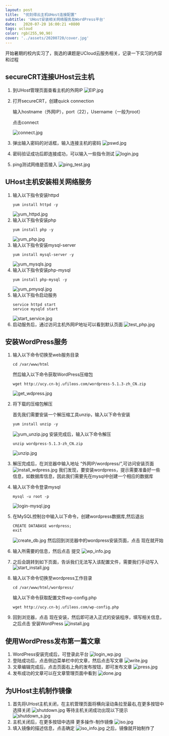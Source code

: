 ```yaml
---
layout: post
title:  "优刻得云主机UHost连接配置"
subtitle: 'UHost安装相关网络服务及WordPress平台'
date:   2020-07-20 16:00:21 +0800
tags: ucloud
color: rgb(255,90,90)
cover: '../assets/20200720/cover.jpg'
---
```


开始暑期的校内实习了，我选的课题是UCloud云服务相关，记录一下实习的内容和过程

## secureCRT连接UHost云主机
1. 到UHost管理页面查看主机的外网IP
   ![EIP.jpg](/assets/20200720/EIP.jpg)
2. 打开secureCRT，创建quick connection
   
   输入hostname（外网IP），port（22），Username（一般为root）

   点击connect

   ![connect.jpg](/assets/20200720/connect.jpg)
3. 弹出输入密码的对话框，输入连接主机的密码
   ![pswd.jpg](/assets/20200720/pswd.jpg)
4. 密码验证成功后即连接成功，可以输入一些指令测试
   ![login.jpg](/assets/20200720/login.jpg)
5. ping测试网络是否接入
   ![ping_test.jpg](/assets/20200720/ping_test.jpg)

## UHost主机安装相关网络服务

1. 输入以下指令安装httpd
   ``` 
   yum install httpd -y 
   ```
   ![yum_httpd.jpg](/assets/20200720/yum_httpd.jpg)
2. 输入以下指令安装php
   ``` 
   yum install php -y 
   ```
   ![yum_php.jpg](/assets/20200720/yum_php.jpg)
3. 输入以下指令安装mysql-server
   ``` 
   yum install mysql-server -y 
   ```
   ![yum_mysqls.jpg](/assets/20200720/yum_mysqls.jpg)
4. 输入以下指令安装php-mysql
   ``` 
   yum install php-mysql -y 
   ```
   ![yum_pmysql.jpg](/assets/20200720/yum_pmysql.jpg)
5. 输入以下指令启动服务
   ``` 
   service httpd start
   service mysqld start
   ```
   ![start_service.jpg](/assets/20200720/start_service.jpg)
6. 启动服务后，通过访问主机外网IP地址可以看到默认页面
   ![test_php.jpg](/assets/20200720/test_php.jpg)

## 安装WordPress服务
1. 输入以下命令切换至web服务目录
   ```
   cd /var/www/html
   ```
   然后输入以下命令获取WordPress压缩包
   ```
   wget http://ucy.cn-bj.ufileos.com/wordpress-5.1.3-zh_CN.zip
   ```
   ![get_wdpress.jpg](/assets/20200720/get_wdpress.jpg)
2. 将下载的压缩包解压

   首先我们需要安装一个解压缩工具unzip，输入以下命令安装
   ```
   yum install unzip -y
   ```
   ![yum_unzip.jpg](/assets/20200720/yum_unzip.jpg)
   安装完成后，输入以下命令解压
   ```
   unzip wordpress-5.1.3-zh_CN.zip
   ```
   ![unzip.jpg](/assets/20200720/unzip.jpg)
3. 解压完成后，在浏览器中输入地址 “外网IP/wordpress/”,可访问安装页面
   ![install_wdpress.jpg](/assets/20200720/install_wdpress.jpg)
   我们发现，要安装wordpress，提示需要准备好一些信息，如数据库信息，因此我们需要先在mysql中创建一个相应的数据库
4. 输入以下命令登录mysql
   ```
   mysql -u root -p
   ```
   ![login-mysql.jpg](/assets/20200720/login-mysql.jpg)
5. 在MySQL控制台中输入以下命令，创建wordpress数据库,然后退出
   ```
   CREATE DATABASE wordpress;
   exit
   ```
   ![create_db.jpg](/assets/20200720/create_db.jpg)
   然后回到浏览器中的wordpress安装页面，点击 现在就开始
6. 输入所需要的信息，然后点击 提交
   ![wp_info.jpg](/assets/20200720/wp_info.jpg)
7. 之后会跳转到如下页面，告诉我们无法写入该配置文件，需要我们手动写入
   ![start_install.jpg](/assets/20200720/start_install.jpg)
8. 输入以下命令切换至wordpress工作目录
   ```
   cd /var/www/html/wordpress/
   ```
   输入以下命令获取配置文件wp-config.php
   ```
   wget http://ucy.cn-bj.ufileos.com/wp-config.php
   ```
9. 回到浏览器，点击 现在安装，然后即可进入正式的安装程序，填写相关信息，之后点击 安装WordPress
   ![install.jpg](/assets/20200720/install.jpg)

## 使用WordPress发布第一篇文章
1. WordPress安装完成后，可登录此平台
   ![login_wp.jpg](/assets/20200720/login_wp.jpg)
2. 登陆成功后，点击侧边菜单栏中的文章，然后点击写文章
   ![write.jpg](/assets/20200720/write.jpg)
3. 文章编辑完成后，点击页面右上角的发布按钮，即可发布文章
   ![press.jpg](/assets/20200720/press.jpg)
4. 发布成功的文章可以在文章管理页面中看到
   ![done.jpg](/assets/20200720/done.jpg)

## 为UHost主机制作镜像
1. 首先将UHost主机关闭，在主机管理页面将横向滚动条拉至最右,在更多按钮中选择关闭
   ![shutdown.jpg](/assets/20200720/shutdown.jpg)
   等待主机关闭成功出现以下提示
   ![shutdown_s.jpg](/assets/20200720/shutdown_s.jpg)
2. 主机关闭后，在更多按钮中选择 更多操作-制作镜像
   ![iso.jpg](/assets/20200720/iso.jpg)
3. 填入镜像的描述信息，点击确定
   ![iso_info.jpg](/assets/20200720/iso_info.jpg)
   之后，镜像就开始制作了